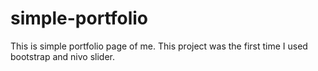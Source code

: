 # simple-portfolio

This is simple portfolio page of me. This project was the first time I used bootstrap and nivo slider.
